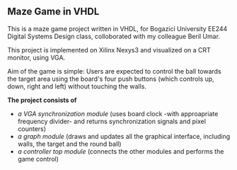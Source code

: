## Maze Game in VHDL

This is a maze game project written in VHDL, for Bogazici University EE244 Digital Systems Design class, colloborated with 
my colleague Beril Umar.

This project is implemented on Xilinx Nexys3 and visualized on a CRT monitor, using VGA.

Aim of the game is simple: Users are expected to control the ball towards the target area using the board's four push buttons (which controls up, down, right and left) without touching the walls.

**The project consists of**
- *a VGA synchronization module* (uses board clock -with approapriate frequency divider- and returns synchronization signals and pixel counters)
- *a graph module* (draws and updates all the graphical interface, including walls, the target and the round ball)
- *a controller top module* (connects the other modules and performs the game control)
